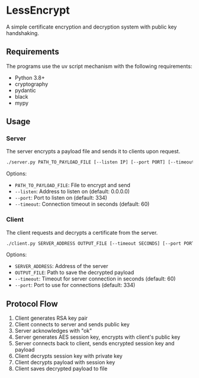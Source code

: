 # LessEncrypt

A simple certificate encryption and decryption system with public key handshaking.

## Requirements

The programs use the uv script mechanism with the following requirements:
- Python 3.8+
- cryptography
- pydantic
- black
- mypy

## Usage

### Server

The server encrypts a payload file and sends it to clients upon request.

```bash
./server.py PATH_TO_PAYLOAD_FILE [--listen IP] [--port PORT] [--timeout SECONDS]
```

Options:
- `PATH_TO_PAYLOAD_FILE`: File to encrypt and send
- `--listen`: Address to listen on (default: 0.0.0.0)
- `--port`: Port to listen on (default: 334)
- `--timeout`: Connection timeout in seconds (default: 60)

### Client

The client requests and decrypts a certificate from the server.

```bash
./client.py SERVER_ADDRESS OUTPUT_FILE [--timeout SECONDS] [--port PORT]
```

Options:
- `SERVER_ADDRESS`: Address of the server
- `OUTPUT_FILE`: Path to save the decrypted payload
- `--timeout`: Timeout for server connection in seconds (default: 60)
- `--port`: Port to use for connections (default: 334)

## Protocol Flow

1. Client generates RSA key pair
2. Client connects to server and sends public key
3. Server acknowledges with "ok"
4. Server generates AES session key, encrypts with client's public key
5. Server connects back to client, sends encrypted session key and payload
6. Client decrypts session key with private key
7. Client decrypts payload with session key
8. Client saves decrypted payload to file
